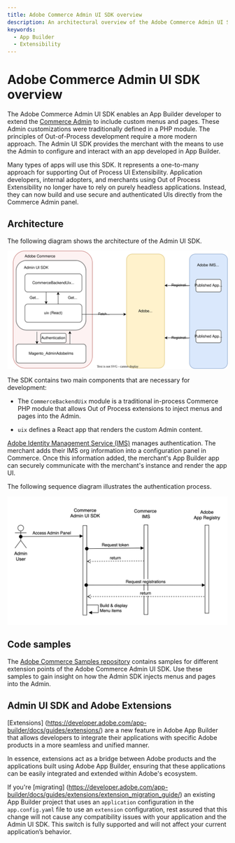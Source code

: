 ```yaml
---
title: Adobe Commerce Admin UI SDK overview
description: An architectural overview of the Adobe Commerce Admin UI SDK
keywords:
  - App Builder
  - Extensibility
---
```


# Adobe Commerce Admin UI SDK overview

The Adobe Commerce Admin UI SDK enables an App Builder developer to extend the [Commerce Admin](https://experienceleague.adobe.com/docs/commerce-admin/start/admin/admin.html) to include custom menus and pages. These Admin customizations were traditionally defined in a PHP module. The principles of Out-of-Process development require a more modern approach. The Admin UI SDK provides the merchant with the means to use the Admin to configure and interact with an app developed in App Builder.

Many types of apps will use this SDK. It represents a one-to-many approach for supporting Out of Process UI Extensibility. Application developers, internal adopters, and merchants using Out of Process Extensibility no longer have to rely on purely headless applications. Instead, they can now build and use secure and authenticated UIs directly from the Commerce Admin panel.

## Architecture

The following diagram shows the architecture of the Admin UI SDK.

![Architecture](../_images/admin-ui-sdk-architecture.svg)

The SDK contains two main components that are necessary for development:

* The `CommerceBackendUix` module is a traditional in-process Commerce PHP module that allows Out of Process extensions to inject menus and pages into the Admin.

* `uix` defines a React app that renders the custom Admin content.

[Adobe Identity Management Service (IMS)](https://experienceleague.adobe.com/docs/commerce-admin/start/admin/ims/adobe-ims-integration-overview.html) manages authentication. The merchant adds their IMS org information into a configuration panel in Commerce. Once this information added, the merchant's App Builder app can securely communicate with the merchant's instance and render the app UI.

The following sequence diagram illustrates the authentication process.

![Sequence diagram](../_images/admin-ui-sequence-diagram.png)

## Code samples

The [Adobe Commerce Samples repository](https://github.com/adobe/adobe-commerce-samples/tree/main/admin-ui-sdk) contains samples for different extension points of the Adobe Commerce Admin UI SDK. Use these samples to gain insight on how the Admin SDK injects menus and pages into the Admin.

## Admin UI SDK and Adobe Extensions

[Extensions] (https://developer.adobe.com/app-builder/docs/guides/extensions/) are a new feature in Adobe App Builder that allows developers to integrate their applications with specific Adobe products in a more seamless and unified manner.

In essence, extensions act as a bridge between Adobe products and the applications built using Adobe App Builder, ensuring that these applications can be easily integrated and extended within Adobe's ecosystem.

If you're [migrating] (https://developer.adobe.com/app-builder/docs/guides/extensions/extension_migration_guide/) an existing App Builder project that uses an `application` configuration in the `app.config.yaml` file to use an `extension` configuration, rest assured that this change will not cause any compatibility issues with your application and the Admin UI SDK. This switch is fully supported and will not affect your current application’s behavior.